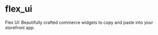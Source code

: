 # flex_ui

Flex UI: Beautifully crafted commerce widgets to copy and paste into your storefront app.
